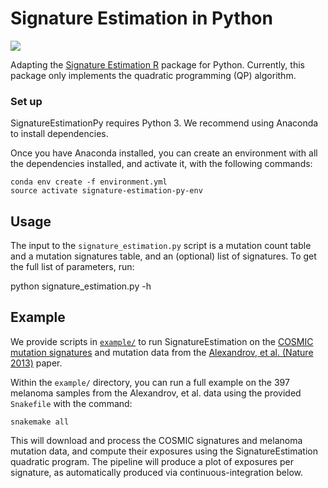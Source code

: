 # Signature Estimation in Python
<img src='https://travis-ci.com/lrgr/signature-estimation-py.svg?token=xpopk4qvQzXty9qXHH3S&branch=master'>

Adapting the [Signature Estimation R](https://www.ncbi.nlm.nih.gov/CBBresearch/Przytycka/index.cgi#signatureestimation) package for Python. Currently, this package only implements the quadratic programming (QP) algorithm.

### Set up

SignatureEstimationPy requires Python 3. We recommend using Anaconda to install dependencies.

Once you have Anaconda installed, you can create an environment with all the dependencies installed, and activate it, with the following commands:

    conda env create -f environment.yml
    source activate signature-estimation-py-env

## Usage

The input to the `signature_estimation.py` script is a mutation count table and a mutation signatures table, and an (optional) list of signatures. To get the full list of parameters, run:

   python signature_estimation.py -h

## Example

We provide scripts in [`example/`](https://github.com/lrgr/signature-estimation-py/tree/master/example) to run SignatureEstimation on the [COSMIC mutation signatures](http://cancer.sanger.ac.uk/cosmic/signatures) and mutation data from the [Alexandrov, et al. (Nature 2013)](https://www.nature.com/articles/nature12477) paper.

Within the `example/` directory, you can run a full example on the 397 melanoma samples from the Alexandrov, et al. data using the provided `Snakefile` with the command:

    snakemake all

This will download and process the COSMIC signatures and melanoma mutation data, and compute their exposures using the SignatureEstimation quadratic program. The pipeline will produce a plot of exposures per signature, as automatically produced via continuous-integration below.
